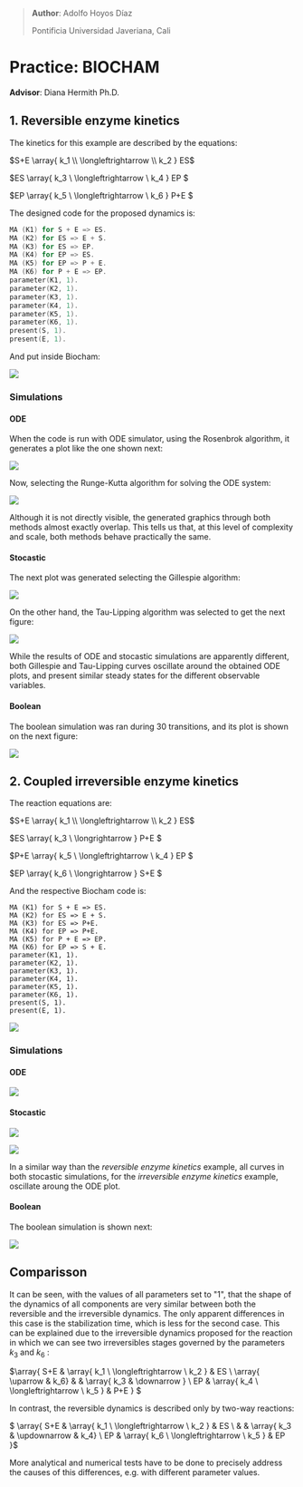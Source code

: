 > **Author**: Adolfo Hoyos Díaz
>
> Pontificia Universidad Javeriana, Cali



# Practice: BIOCHAM 

**Advisor**: Diana Hermith Ph.D.

## 1. Reversible enzyme kinetics



The kinetics for this example are described by the equations:



$S+E \array{ k_1 \\ \longleftrightarrow  \\ k_2 } ES$

$ES \array{ k_3 \\ \longleftrightarrow  \\ k_4 } EP $



$EP \array{ k_5 \\ \longleftrightarrow  \\ k_6 } P+E $



The designed code for the proposed dynamics is:

```c
MA (K1) for S + E => ES.
MA (K2) for ES => E + S.
MA (K3) for ES => EP.
MA (K4) for EP => ES.
MA (K5) for EP => P + E.
MA (K6) for P + E => EP.
parameter(K1, 1).
parameter(K2, 1).
parameter(K3, 1).
parameter(K4, 1).
parameter(K5, 1).
parameter(K6, 1).
present(S, 1).
present(E, 1).
```
And put inside Biocham:

![][rever]

### Simulations

#### ODE 

When the code is run with ODE simulator, using the Rosenbrok algorithm, it generates a plot like the one shown next:

![][reverrosen]

Now, selecting the Runge-Kutta algorithm for solving the ODE system: 

![][reverrunge]

Although it is not directly visible, the generated graphics through both methods almost exactly overlap. This tells us that, at this level of complexity and scale, both methods behave practically the same.

#### Stocastic



The next plot was generated selecting the Gillespie algorithm:

![][reveGillespie]



On the other hand, the Tau-Lipping algorithm was selected to get the next figure:

![][reveTau]



While the results of ODE and stocastic simulations are apparently different, both Gillespie and Tau-Lipping curves oscillate around the obtained ODE plots, and present similar steady states for the different observable variables.

#### Boolean

The boolean simulation was ran during 30 transitions, and its plot is shown on the next figure:

![][reveBoolean]

## 2. Coupled irreversible enzyme kinetics



The reaction equations are:

$S+E \array{ k_1 \\ \longleftrightarrow  \\ k_2 } ES$

$ES \array{ k_3 \\ \longrightarrow  } P+E $

$P+E \array{ k_5 \\ \longleftrightarrow  \\ k_4 } EP $

$EP \array{ k_6 \\ \longrightarrow  } S+E $

And the respective Biocham code is:

```
MA (K1) for S + E => ES.
MA (K2) for ES => E + S.
MA (K3) for ES => P+E.
MA (K4) for EP => P+E.
MA (K5) for P + E => EP.
MA (K6) for EP => S + E.
parameter(K1, 1).
parameter(K2, 1).
parameter(K3, 1).
parameter(K4, 1).
parameter(K5, 1).
parameter(K6, 1).
present(S, 1).
present(E, 1).
```



![][irrever]

### Simulations



#### ODE

![][irreODE]

#### Stocastic



![][irreGillespie]







![][irreTau]

In a similar way than the *reversible enzyme kinetics* example, all curves in both stocastic simulations, for the *irreversible enzyme kinetics* example, oscillate aroung the ODE plot.



#### Boolean

The boolean simulation is shown next:

![][irreBoolean]



## Comparisson

It can be seen, with the values of all parameters set to "1", that the shape of the dynamics of all components are very similar between both the reversible and the irreversible dynamics. The only apparent differences in this case is the stabilization time, which is less for the second case. This can be explained due to the irreversible dynamics proposed for the reaction in which we can see two irreversibles stages governed by the parameters $k_3$ and $k_6$ :

$\array{ S+E &  \array{ k_1 \\ \longleftrightarrow  \\ k_2 } & ES \\   \array{ \uparrow  & k_6} & & \array{ k_3  & \downarrow  } \\ EP & \array{ k_4 \\ \longleftrightarrow  \\ k_5 } & P+E }  $                        



In contrast, the reversible dynamics is described only by two-way reactions:



$  \array{ S+E   &   \array{ k_1 \\ \longleftrightarrow  \\ k_2 }  & ES  \\   &  & \array{ k_3 & \updownarrow & k_4} \\  EP &  \array{ k_6 \\ \longleftrightarrow  \\ k_5 }  & EP  }$



More analytical and numerical tests have to be done to precisely address the causes of this differences, e.g. with different parameter values.


[rever]: images/biocham_reversible1.PNG
[reverrosen]: images/reversibleRosenbrok1.png
[reverrunge]: images/reversibleRunge1.png
[reveGillespie]: images/reveGillespie.png
[reveTau]: images/reveTau.png
[reveBoolean]: images/reveBoolean.png



[irrever]: images/biocham_irreversible1.PNG
[irreODE]: images/irreODE.png
[irreGillespie]: images/irreGillespie.png
[irreTau]: images/irreTau.png
[irreBoolean]: images/irreBoolean.png